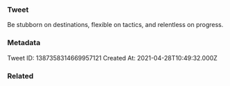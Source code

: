 ### Tweet
Be stubborn on destinations, flexible on tactics, and relentless on progress.

### Metadata
Tweet ID: 1387358314669957121
Created At: 2021-04-28T10:49:32.000Z

### Related

